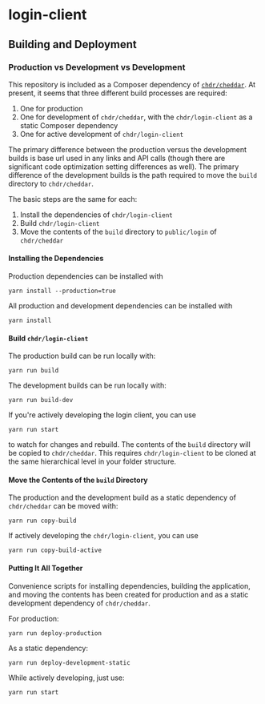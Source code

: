 # login-client


## Building and Deployment

### Production vs Development vs Development

This repository is included as a Composer dependency of [`chdr/cheddar`](https://github.com/chdr/cheddar). At present, it seems that three different build processes are required:

1. One for production
2. One for development of `chdr/cheddar`, with the `chdr/login-client` as a static Composer dependency
3. One for active development of `chdr/login-client`

The primary difference between the production versus the development builds is base url used in any links and API calls (though there are significant code optimization setting differences as well). The primary difference of the development builds is the path required to move the `build` directory to `chdr/cheddar`.

The basic steps are the same for each:
1. Install the dependencies of `chdr/login-client`
2. Build `chdr/login-client`
3. Move the contents of the `build` directory to `public/login` of `chdr/cheddar`

#### Installing the Dependencies

Production dependencies can be installed with

```
yarn install --production=true
```

All production and development dependencies can be installed with
```
yarn install
```

#### Build `chdr/login-client`

The production build can be run locally with:

```
yarn run build
```

The development builds can be run locally with:

```
yarn run build-dev
```

If you're actively developing the login client, you can use
```
yarn run start
```
to watch for changes and rebuild. The contents of the `build` directory will be copied to `chdr/cheddar`. This requires `chdr/login-client` to be cloned at the same hierarchical level in your folder structure.

#### Move the Contents of the `build` Directory

The production and the development build as a static dependency of `chdr/cheddar` can be moved with:

```
yarn run copy-build
```

If actively developing the `chdr/login-client`, you can use
```
yarn run copy-build-active
```

#### Putting It All Together

Convenience scripts for installing dependencies, building the application, and moving the contents has been created for production and as a static development dependency of `chdr/cheddar`.

For production:

```
yarn run deploy-production
```

As a static dependency:

```
yarn run deploy-development-static
```

While actively developing, just use:
```
yarn run start
```

